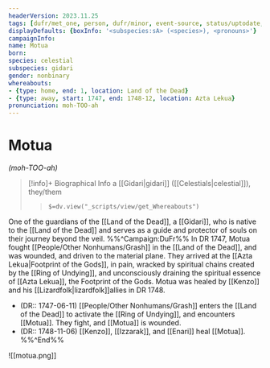 ```yaml
---
headerVersion: 2023.11.25
tags: [dufr/met_one, person, dufr/minor, event-source, status/uptodate, status/unknown]
displayDefaults: {boxInfo: '<subspecies:sA> (<species>), <pronouns>'}
campaignInfo:
name: Motua
born:
species: celestial
subspecies: gidari
gender: nonbinary
whereabouts:
- {type: home, end: 1, location: Land of the Dead}
- {type: away, start: 1747, end: 1748-12, location: Azta Lekua}
pronunciation: moh-TOO-ah
---
```

# Motua
*(moh-TOO-ah)*
>[!info]+ Biographical Info
> a [[Gidari|gidari]] ([[Celestials|celestial]]), they/them
>> `$=dv.view("_scripts/view/get_Whereabouts")`

One of the guardians of the [[Land of the Dead]], a [[Gidari]], who is native to the [[Land of the Dead]] and serves as a guide and protector of souls on their journey beyond the veil. 
%%^Campaign:DuFr%%
In DR 1747, Motua fought [[People/Other Nonhumans/Grash]] in the [[Land of the Dead]], and was wounded, and driven to the material plane. They arrived at the [[Azta Lekua|Footprint of the Gods]], in pain, wracked by spiritual chains created by the [[Ring of Undying]], and unconsciously draining the spiritual essence of [[Azta Lekua]], the Footprint of the Gods. Motua was healed by [[Kenzo]] and his [[Lizardfolk|lizardfolk]]allies in DR 1748.

- (DR:: 1747-06-11) [[People/Other Nonhumans/Grash]] enters the [[Land of the Dead]] to activate the [[Ring of Undying]], and encounters [[Motua]]. They fight, and [[Motua]] is wounded.
- (DR:: 1748-11-06) [[Kenzo]], [[Izzarak]], and [[Enari]] heal [[Motua]].
%%^End%%

![[motua.png]]